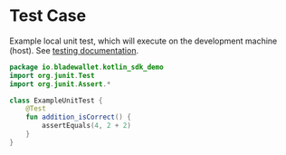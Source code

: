 # Test Case

Example local unit test, which will execute on the development machine (host). See [testing documentation](http://d.android.com/tools/testing).

```kotlin
package io.bladewallet.kotlin_sdk_demo
import org.junit.Test
import org.junit.Assert.*

class ExampleUnitTest {
    @Test
    fun addition_isCorrect() {
        assertEquals(4, 2 + 2)
    }
}
```
